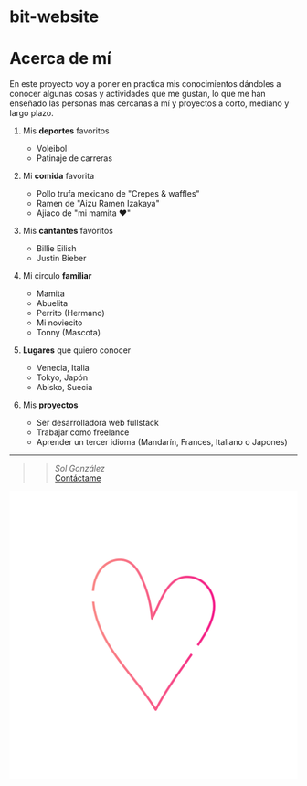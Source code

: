 # bit-website
# Acerca de mí

En este proyecto voy a poner en practica mis conocimientos dándoles a conocer algunas cosas y actividades que me gustan, lo que me han enseñado las personas mas cercanas a mí y proyectos a corto, mediano y largo plazo.

1. Mis __deportes__ favoritos
    - Voleibol
    - Patinaje de carreras

2. Mi __comida__ favorita
    - Pollo trufa mexicano de "Crepes & waffles"
    - Ramen de "Aizu Ramen Izakaya"
    - Ajiaco de "mi mamita ♥"

 3. Mis __cantantes__ favoritos
    - Billie Eilish
    - Justin Bieber

4. Mi circulo __familiar__
    - Mamita
    - Abuelita
    - Perrito (Hermano)
    - Mi noviecito
    - Tonny (Mascota)

5. __Lugares__ que quiero conocer
    - Venecia, Italia
    - Tokyo, Japón
    - Abisko, Suecia

6. Mis __proyectos__
    - Ser desarrolladora web fullstack
    - Trabajar como freelance
    - Aprender un tercer idioma (Mandarín, Frances, Italiano o Japones)

---

>> _Sol González_  
[Contáctame](https://www.linkedin.com/in/sol-gonz%C3%A1lez-b5134826b/)

![heart](./assets/corazon-readme.png)